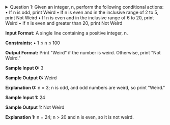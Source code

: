 <details>
  <summary>Question 1: 
Given an integer, n, perform the following conditional actions:
• If n is odd, print Weird
• If n is even and in the inclusive range of 2 to 5, print Not Weird
• If n is even and in the inclusive range of 6 to 20, print Weird
• If n is even and greater than 20, print Not Weird

**Input Format:**
A single line containing a positive integer, n.

**Constraints:**
• 1 ≤ n ≤ 100

**Output Format:**
Print "Weird" if the number is weird. Otherwise, print "Not Weird."

**Sample Input 0:**
3

**Sample Output 0:**
Weird

**Explanation 0:**
n = 3; n is odd, and odd numbers are weird, so print "Weird."

**Sample Input 1:**
24

**Sample Output 1:**
Not Weird

**Explanation 1:**
n = 24; n > 20 and n is even, so it is not weird.
</summary>
  
  **Answer:** 
  
</details>
